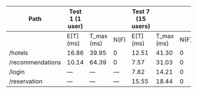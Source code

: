 | Path                     | **Test 1 (1 user)** |         |         | **Test 7 (15 users)** |         |         | **Test 8 (30 users)** |         |         |
|--------------------------|----------------------|---------|---------|------------------------|---------|---------|------------------------|---------|---------|
|                          | E[T] (ms)            | T_max (ms) | N(F)  | E[T] (ms)              | T_max (ms) | N(F)  | E[T] (ms)              | T_max (ms) | N(F)  |
| /hotels                  | 16.86                | 39.95      | 0     | 12.51                  | 41.30      | 0     | 10.89                  | 38.82      | 0     |
| /recommendations         | 10.14                | 64.39      | 0     | 7.57                   | 31.03      | 0     | 6.74                   | 35.43      | 0     |
| /login                   | —                    | —          | —     | 7.82                   | 14.21      | 0     | 4.88                   | 6.81       | 0     |
| /reservation             | —                    | —          | —     | 15.55                  | 18.44      | 0     | 10.46                  | 13.34      | 0     |
